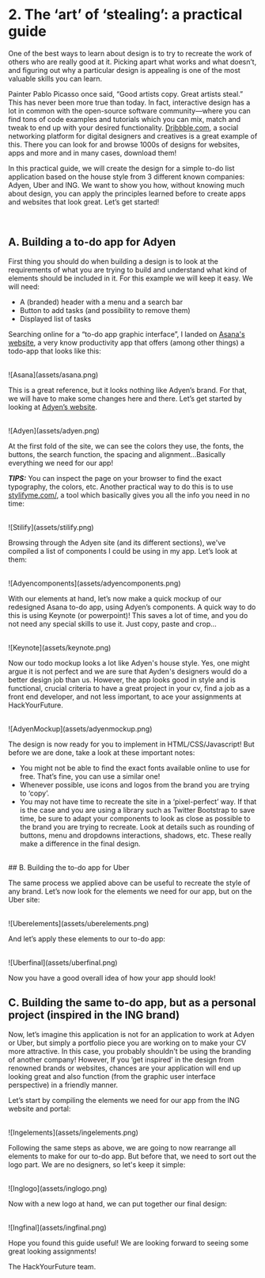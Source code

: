 # 2. The ‘art’ of ‘stealing’: a practical guide

One of the best ways to learn about design is to try to recreate the work of others who are really good at it. Picking apart what works and what doesn’t, and figuring out why a particular design is appealing is one of the most valuable skills you can learn. 

Painter Pablo Picasso once said, “Good artists copy. Great artists steal.” This has never been more true than today. In fact, interactive design has a lot in common with the open-source software community—where you can find tons of code examples and tutorials which you can mix, match and tweak to end up with your desired functionality. [Dribbble.com](https://dribbble.com/), a social networking platform for digital designers and creatives is a great example of this. There you can look for and browse 1000s of designs for websites, apps and more and in many cases, download them!

In this practical guide, we will create the design for a simple to-do list application based on the house style from 3 different known companies: Adyen, Uber and ING. We want to show you how, without knowing much about design, you can apply the principles learned before to create apps and websites that look great. Let’s get started!

<br>

## A. Building a to-do app for Adyen

First thing you should do when building a design is to look at the requirements of what you are trying to build and understand what kind of elements should be included in it. For this example we will keep it easy. We will need:
- A (branded) header with a menu and a search bar
- Button to add tasks (and possibility to remove them)
- Displayed list of tasks

Searching online for a “to-do app graphic interface”, I landed on [Asana's website](https://asana.com/uses/to-do-list), a very know productivity app that offers (among other things) a todo-app that looks like this:

<br>
![Asana](assets/asana.png)
<br>

This is a great reference, but it looks nothing like Adyen’s brand. For that, we will have to make some changes here and there. Let’s get started by looking at [Adyen’s website](https://www.adyen.com/).

<br>
![Adyen](assets/adyen.png)
<br>

At the first fold of the site, we can see the colors they use, the fonts, the buttons, the search function, the spacing and alignment...Basically everything we need for our app!

***TIPS:*** You can inspect the page on your browser to find the exact typography, the colors, etc. Another practical way to do this is to use [stylifyme.com/](http://stylifyme.com/), a tool which basically gives you all the info you need in no time:

<br>
![Stilify](assets/stilify.png)
<br>

Browsing through the Adyen site (and its different sections), we've compiled a list of components I could be using in my app. Let’s look at them:

<br>
![Adyencomponents](assets/adyencomponents.png)
<br>

With our elements at hand, let’s now make a quick mockup of our redesigned Asana to-do app, using Adyen’s components. A quick way to do this is using Keynote (or powerpoint)! This saves a lot of time, and you do not need any special skills to use it. Just copy, paste and crop…

<br>
![Keynote](assets/keynote.png)
<br>

Now our todo mockup looks a lot like Adyen's house style. Yes, one might argue it is not perfect and we are sure that Ayden's designers would do a better design job than us. However, the app looks good in style and is functional, crucial criteria to have a great project in your cv, find a job as a front end developer, and not less important, to ace your assignments at HackYourFuture.

<br>
![AdyenMockup](assets/adyenmockup.png)
<br>

The design is now ready for you to implement in HTML/CSS/Javascript! But before we are done, take a look at these important notes:

- You might not be able to find the exact fonts available online to use for free. That’s fine, you can use a similar one!
- Whenever possible, use icons and logos from the brand you are trying to ‘copy’.
- You may not have time to recreate the site in a ‘pixel-perfect’ way. If that is the case and you are using a library such as Twitter Bootstrap to save time, be sure to adapt your components to look as close as possible to the brand you are trying to recreate. Look at details such as rounding of buttons, menu and dropdowns interactions, shadows, etc. These really make a difference in the final design.

<br>
## B. Building the to-do app for Uber

The same process we applied above can be useful to recreate the style of any brand. Let’s now look for the elements we need for our app, but on the Uber site:

<br>
![Uberelements](assets/uberelements.png)
<br>

And let’s apply these elements to our to-do app:

<br>
![Uberfinal](assets/uberfinal.png)
<br>

Now you have a good overall idea of how your app should look!



## C. Building the same to-do app, but as a personal project (inspired in the ING brand)

Now, let’s imagine this application is not for an application to work at Adyen or Uber, but simply a portfolio piece you are working on to make your CV more attractive. In this case, you probably shouldn't be using the branding of another company! However, If you ’get inspired’ in the design from renowned brands or websites, chances are your application will end up looking great and also function (from the graphic user interface perspective) in a friendly manner.

Let’s start by compiling the elements we need for our app from the ING website and portal:

<br>
![Ingelements](assets/ingelements.png)
<br>

Following the same steps as above, we are going to now rearrange all elements to make for our to-do app. But before that, we need to sort out the logo part. We are no designers, so let's keep it simple:

<br>
![Inglogo](assets/inglogo.png)
<br>

Now with a new logo at hand, we can put together our final design:

<br>
![Ingfinal](assets/ingfinal.png)
<br>

Hope you found this guide useful! We are looking forward to seeing some great looking assignments!

The HackYourFuture team.







